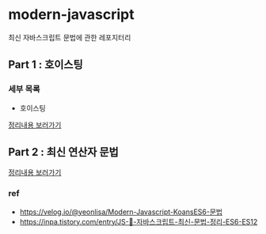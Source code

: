 # modern-javascript

최신 자바스크립트 문법에 관한 레포지터리

## Part 1 : 호이스팅

### 세부 목록

- 호이스팅

[정리내용 보러가기](https://github.com/sayyyho/modern-javascript/tree/main/part1)

  <!-- - 호이스팅 -->

## Part 2 : 최신 연산자 문법

[정리내용 보러가기](https://github.com/sayyyho/modern-javascript/tree/main/part1)

### ref

- https://velog.io/@yeonlisa/Modern-Javascript-KoansES6-문법
- https://inpa.tistory.com/entry/JS-🚀-자바스크립트-최신-문법-정리-ES6-ES12
